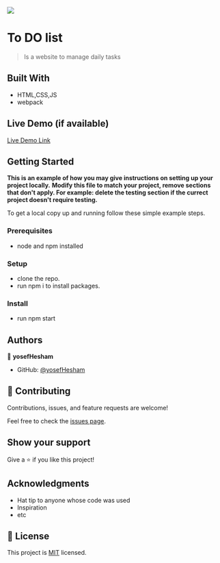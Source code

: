 ![](https://img.shields.io/badge/Microverse-blueviolet)

# To DO list

> Is a website to manage daily tasks


## Built With

- HTML,CSS,JS
- webpack

## Live Demo (if available)

[Live Demo Link](https://yosefhesham.github.io/todo-list/)



## Getting Started

**This is an example of how you may give instructions on setting up your project locally.**
**Modify this file to match your project, remove sections that don't apply. For example: delete the testing section if the currect project doesn't require testing.**


To get a local copy up and running follow these simple example steps.

### Prerequisites
- node and npm installed

### Setup
- clone the repo.
- run npm i to install packages.

### Install
- run npm start





## Authors

👤 **yosefHesham**

- GitHub: [@yosefHesham](https://github.com/yosefHesham)

## 🤝 Contributing

Contributions, issues, and feature requests are welcome!

Feel free to check the [issues page](../../issues/).

## Show your support

Give a ⭐️ if you like this project!

## Acknowledgments

- Hat tip to anyone whose code was used
- Inspiration
- etc

## 📝 License

This project is [MIT](./MIT.md) licensed.